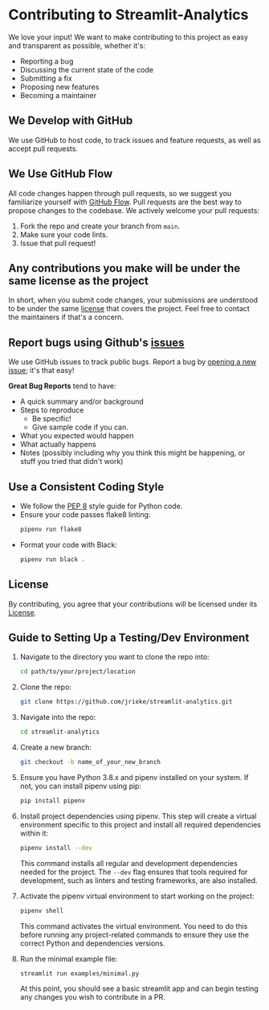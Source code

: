 
# Contributing to Streamlit-Analytics

We love your input! We want to make contributing to this project as easy and transparent as possible, whether it's:

- Reporting a bug
- Discussing the current state of the code
- Submitting a fix
- Proposing new features
- Becoming a maintainer

## We Develop with GitHub

We use GitHub to host code, to track issues and feature requests, as well as accept pull requests.

## We Use GitHub Flow

All code changes happen through pull requests, so we suggest you familiarize yourself with [GitHub Flow](https://guides.github.com/introduction/flow/). Pull requests are the best way to propose changes to the codebase. We actively welcome your pull requests:

1. Fork the repo and create your branch from `main`.
2. Make sure your code lints.
3. Issue that pull request!

## Any contributions you make will be under the same license as the project

In short, when you submit code changes, your submissions are understood to be under the same [license](LICENSE.md) that covers the project. Feel free to contact the maintainers if that's a concern.

## Report bugs using Github's [issues](https://github.com/jrieke/streamlit-analytics/issues)

We use GitHub issues to track public bugs. Report a bug by [opening a new issue](https://github.com/jrieke/streamlit-analytics/issues/new); it's that easy!

**Great Bug Reports** tend to have:

- A quick summary and/or background
- Steps to reproduce
  - Be specific!
  - Give sample code if you can.
- What you expected would happen
- What actually happens
- Notes (possibly including why you think this might be happening, or stuff you tried that didn't work)

## Use a Consistent Coding Style

- We follow the [PEP 8](https://www.python.org/dev/peps/pep-0008/) style guide for Python code.
- Ensure your code passes flake8 linting:
  ```sh
  pipenv run flake8
  ```
- Format your code with Black:
  ```sh
  pipenv run black .
  ```

## License

By contributing, you agree that your contributions will be licensed under its [License](LICENSE.md).

## Guide to Setting Up a Testing/Dev Environment

1. Navigate to the directory you want to clone the repo into:
    ```sh
    cd path/to/your/project/location
    ```

2. Clone the repo:
    ```sh
    git clone https://github.com/jrieke/streamlit-analytics.git
    ```

3. Navigate into the repo:
    ```sh
    cd streamlit-analytics
    ```

4. Create a new branch:
    ```sh
    git checkout -b name_of_your_new_branch
    ```

5. Ensure you have Python 3.8.x and pipenv installed on your system. If not, you can install pipenv using pip:
    ```sh
    pip install pipenv
    ```

6. Install project dependencies using pipenv. This step will create a virtual environment specific to this project and install all required dependencies within it:
    ```sh
    pipenv install --dev
    ```
    This command installs all regular and development dependencies needed for the project. The `--dev` flag ensures that tools required for development, such as linters and testing frameworks, are also installed.

7. Activate the pipenv virtual environment to start working on the project:
    ```sh
    pipenv shell
    ```
    This command activates the virtual environment. You need to do this before running any project-related commands to ensure they use the correct Python and dependencies versions.

8. Run the minimal example file:
    ```sh
    streamlit run examples/minimal.py
    ```
    At this point, you should see a basic streamlit app and can begin testing any changes you wish to contribute in a PR.
